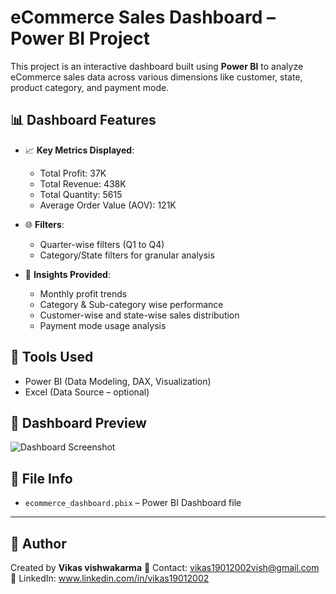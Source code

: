 # eCommerce Sales Dashboard – Power BI Project

This project is an interactive dashboard built using **Power BI** to analyze eCommerce sales data across various dimensions like customer, state, product category, and payment mode.

## 📊 Dashboard Features

- 📈 **Key Metrics Displayed**:
  - Total Profit: 37K
  - Total Revenue: 438K
  - Total Quantity: 5615
  - Average Order Value (AOV): 121K

- 🌐 **Filters**:
  - Quarter-wise filters (Q1 to Q4)
  - Category/State filters for granular analysis

- 🧠 **Insights Provided**:
  - Monthly profit trends
  - Category & Sub-category wise performance
  - Customer-wise and state-wise sales distribution
  - Payment mode usage analysis

## 🧰 Tools Used

- Power BI (Data Modeling, DAX, Visualization)
- Excel (Data Source – optional)

## 📸 Dashboard Preview

![Dashboard Screenshot](images/dashboard.png)

## 📁 File Info

- `ecommerce_dashboard.pbix` – Power BI Dashboard file

---

## 📌 Author

Created by **Vikas vishwakarma** 
📧 Contact: vikas19012002vish@gmail.com
🔗 LinkedIn: www.linkedin.com/in/vikas19012002

